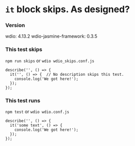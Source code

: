 # `it` block skips. As designed?

### Version

wdio: 4.13.2
wdio-jasmine-framework: 0.3.5

### This test skips

`npm run skips` or `wdio wdio_skips.conf.js`

```
describe('', () => {
  it('', () => {  // No description skips this test.
    console.log('We got here!');
  });
});
```

### This test runs

`npm test` or `wdio wdio.conf.js`

```
describe('', () => {
  it('some text', () => {
    console.log('We got here!');
  });
});
```